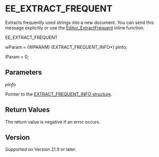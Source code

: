 # EE\_EXTRACT\_FREQUENT

Extracts frequently used strings into a new document. You can send this message
explicitly or use the [Editor\_ExtractFrequent](../macro/editor_extractfrequent) inline function.

EE\_EXTRACT\_FREQUENT

wParam = (WPARAM) (EXTRACT\_FREQUENT\_INFO\*) pInfo;

lParam = 0;

## Parameters

_pInfo_

Pointer to the [EXTRACT\_FREQUENT\_INFO structure](../structure/extract_frequent_info).

## Return Values

The return value is negative if an error occurs.

## Version

Supported on Version 21.9 or later.
